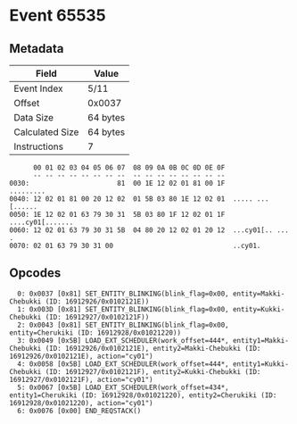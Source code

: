 # Event 65535

## Metadata

| Field           | Value    |
|-----------------|----------|
| Event Index     | 5/11     |
| Offset          | 0x0037   |
| Data Size       | 64 bytes |
| Calculated Size | 64 bytes |
| Instructions    | 7        |

```
      00 01 02 03 04 05 06 07  08 09 0A 0B 0C 0D 0E 0F
      -- -- -- -- -- -- -- --  -- -- -- -- -- -- -- --
0030:                      81  00 1E 12 02 01 81 00 1F         .........
0040: 12 02 01 81 00 20 12 02  01 5B 03 80 1E 12 02 01  ..... ...[......
0050: 1E 12 02 01 63 79 30 31  5B 03 80 1F 12 02 01 1F  ....cy01[.......
0060: 12 02 01 63 79 30 31 5B  04 80 20 12 02 01 20 12  ...cy01[.. ... .
0070: 02 01 63 79 30 31 00                              ..cy01.         
```

## Opcodes

```
  0: 0x0037 [0x81] SET_ENTITY_BLINKING(blink_flag=0x00, entity=Makki-Chebukki (ID: 16912926/0x0102121E))
  1: 0x003D [0x81] SET_ENTITY_BLINKING(blink_flag=0x00, entity=Kukki-Chebukki (ID: 16912927/0x0102121F))
  2: 0x0043 [0x81] SET_ENTITY_BLINKING(blink_flag=0x00, entity=Cherukiki (ID: 16912928/0x01021220))
  3: 0x0049 [0x5B] LOAD_EXT_SCHEDULER(work_offset=444*, entity1=Makki-Chebukki (ID: 16912926/0x0102121E), entity2=Makki-Chebukki (ID: 16912926/0x0102121E), action="cy01")
  4: 0x0058 [0x5B] LOAD_EXT_SCHEDULER(work_offset=444*, entity1=Kukki-Chebukki (ID: 16912927/0x0102121F), entity2=Kukki-Chebukki (ID: 16912927/0x0102121F), action="cy01")
  5: 0x0067 [0x5B] LOAD_EXT_SCHEDULER(work_offset=434*, entity1=Cherukiki (ID: 16912928/0x01021220), entity2=Cherukiki (ID: 16912928/0x01021220), action="cy01")
  6: 0x0076 [0x00] END_REQSTACK()
```
